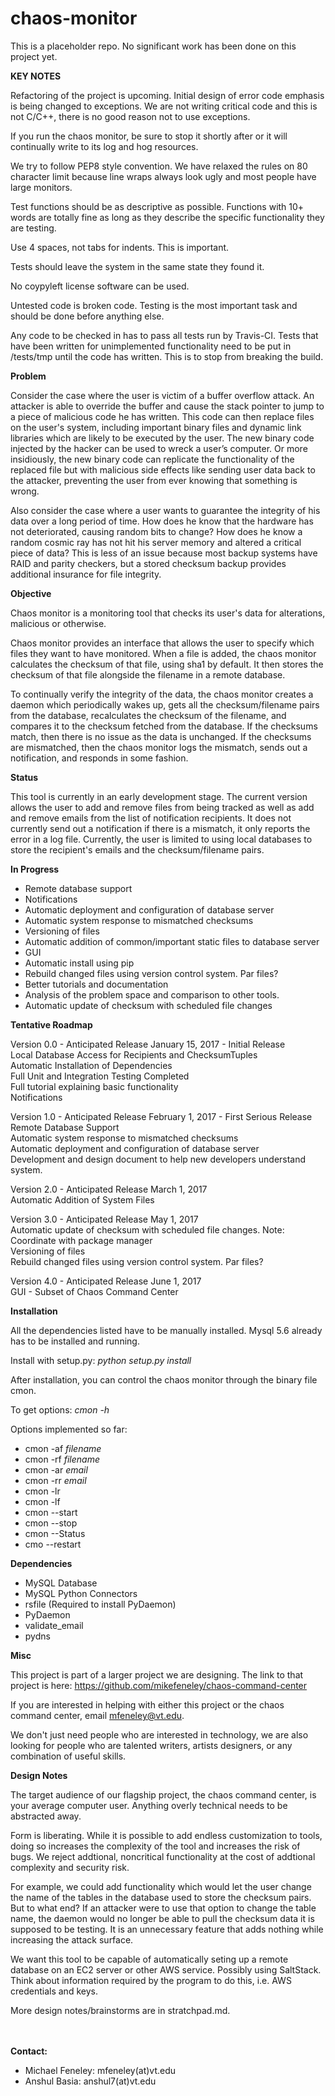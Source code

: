 # chaos-monitor
This is a placeholder repo. No significant work has been done on this project yet.

**KEY NOTES**

Refactoring of the project is upcoming. Initial design of error code emphasis is being changed to exceptions. We are not writing critical code and this is not C/C++, there is no good reason not to use exceptions.

If you run the chaos monitor, be sure to stop it shortly after or it will continually write to its log and hog resources.

We try to follow PEP8 style convention. We have relaxed the rules on 80 character limit because line wraps always look ugly and most people have large monitors.

Test functions should be as descriptive as possible. Functions with 10+ words are totally fine as long as they describe the specific functionality they are testing.

Use 4 spaces, not tabs for indents. This is important.

Tests should leave the system in the same state they found it.

No coypyleft license software can be used.

Untested code is broken code. Testing is the most important task and should be done before anything else.

Any code to be checked in has to pass all tests run by Travis-CI. Tests that have been written for unimplemented functionality need to be put in /tests/tmp until the code has written. This is to stop from breaking the build.

**Problem**

Consider the case where the user is victim of a buffer overflow attack. An attacker is able to override the buffer and cause the stack pointer to jump to a piece of malicious code he has written. This code can then replace files on the user's system, including important binary files and dynamic link libraries which are likely to be executed by the user. The new binary code injected by the hacker can be used to wreck a user’s computer. Or more insidiously, the new binary code can replicate the functionality of the replaced file but with malicious side effects like sending user data back to the attacker, preventing the user from ever knowing that something is wrong.

Also consider the case where a user wants to guarantee the integrity of his data over a long period of time. How does he know that the hardware has not deteriorated, causing random bits to change? How does he know a random cosmic ray has not hit his server memory and altered a critical piece of data? This is less of an issue because most backup systems have RAID and parity checkers, but a stored checksum backup provides additional insurance for file integrity.

**Objective**

Chaos monitor is a monitoring tool that checks its user's data for alterations, malicious or otherwise.

Chaos monitor provides an interface that allows the user to specify which files they want to have monitored. When a file is added, the chaos monitor calculates the checksum of that file, using sha1 by default. It then stores the checksum of that file alongside the filename in a remote database. 

To continually verify the integrity of the data, the chaos monitor creates a daemon which periodically wakes up, gets all the checksum/filename pairs from the database, recalculates the checksum of the filename, and compares it to the checksum fetched from the database. If the checksums match, then there is no issue as the data is unchanged. If the checksums are mismatched, then the chaos monitor logs the mismatch, sends out a notification, and responds in some fashion. 

**Status**

This tool is currently in an early development stage. The current version allows the user to add and remove files from being tracked as well as add and remove emails from the list of notification recipients. It does not currently send out a notification if there is a mismatch, it only reports the error in a log file. Currently, the user is limited to using local databases to store the recipient's emails and the checksum/filename pairs. 

**In Progress**

- Remote database support  
- Notifications  
- Automatic deployment and configuration of database server  
- Automatic system response to mismatched checksums  
- Versioning of files  
- Automatic addition of common/important static files to database server  
- GUI  
- Automatic install using pip  
- Rebuild changed files using version control system. Par files?  
- Better tutorials and documentation  
- Analysis of the problem space and comparison to other tools.  
- Automatic update of checksum with scheduled file changes

**Tentative Roadmap**

Version 0.0 - Anticipated Release January 15, 2017 - Initial Release  
Local Database Access for Recipients and ChecksumTuples  
Automatic Installation of Dependencies  
Full Unit and Integration Testing Completed  
Full tutorial explaining basic functionality  
Notifications  
  
Version 1.0 - Anticipated Release February 1, 2017 - First Serious Release  
Remote Database Support  
Automatic system response to mismatched checksums  
Automatic deployment and configuration of database server  
Development and design document to help new developers understand system.  

Version 2.0 - Anticipated Release March 1, 2017  
Automatic Addition of System Files  

Version 3.0 - Anticipated Release May 1, 2017  
Automatic update of checksum with scheduled file changes. Note: Coordinate with package manager  
Versioning of files  
Rebuild changed files using version control system. Par files?  

Version 4.0 - Anticipated Release June 1, 2017  
GUI - Subset of Chaos Command Center  
  
**Installation**

All the dependencies listed have to be manually installed. Mysql 5.6 already has to be installed and running.

Install with setup.py:   _python setup.py install_

After installation, you can control the chaos monitor through the binary file cmon. 

To get options:   _cmon -h_ 

Options implemented so far:
- cmon -af _filename_
- cmon -rf _filename_
- cmon -ar _email_
- cmon -rr _email_
- cmon -lr
- cmon -lf
- cmon --start
- cmon --stop
- cmon --Status
- cmo --restart

**Dependencies**

- MySQL Database  
- MySQL Python Connectors
- rsfile (Required to install PyDaemon)  
- PyDaemon  
- validate_email  
- pydns  

**Misc**

This project is part of a larger project we are designing. The link to that project is here: https://github.com/mikefeneley/chaos-command-center

If you are interested in helping with either this project or the chaos command center, email mfeneley@vt.edu. 

We don't just need people who are interested in technology, we are also looking for people who are talented writers, artists designers, or any combination of useful skills.

**Design Notes**

The target audience of our flagship project, the chaos command center, is your average computer user. Anything overly technical needs to be abstracted away. 

Form is liberating. While it is possible to add endless customization to tools, doing so increases the complexity of the tool and increases the risk of bugs. We reject addtional, noncritical functionality at the cost of addtional complexity and security risk.

For example, we could add functionality which would let the user change the name of the tables in the database used to store the checksum pairs. But to what end? If an attacker were to use that option to change the table name, the daemon would no longer be able to pull the checksum data it is supposed to be testing. It is an unnecessary feature that adds nothing while increasing the attack surface. 

We want this tool to be capable of automatically seting up a remote database on an EC2 server or other AWS service. Possibly using SaltStack. Think about information required by the program to do this, i.e. AWS credentials and keys.

More design notes/brainstorms are in stratchpad.md.

<br>
<br>
<b>Contact:</b>
<ul>
<li>Michael Feneley: mfeneley(at)vt.edu</li>
<li>Anshul Basia: anshul7(at)vt.edu</li>
</ul>
